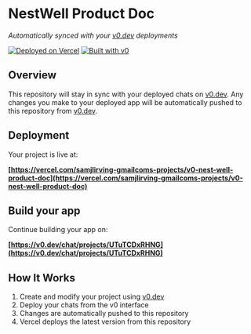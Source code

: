 # NestWell Product Doc

*Automatically synced with your [v0.dev](https://v0.dev) deployments*

[![Deployed on Vercel](https://img.shields.io/badge/Deployed%20on-Vercel-black?style=for-the-badge&logo=vercel)](https://vercel.com/samjlirving-gmailcoms-projects/v0-nest-well-product-doc)
[![Built with v0](https://img.shields.io/badge/Built%20with-v0.dev-black?style=for-the-badge)](https://v0.dev/chat/projects/UTuTCDxRHNG)

## Overview

This repository will stay in sync with your deployed chats on [v0.dev](https://v0.dev).
Any changes you make to your deployed app will be automatically pushed to this repository from [v0.dev](https://v0.dev).

## Deployment

Your project is live at:

**[https://vercel.com/samjlirving-gmailcoms-projects/v0-nest-well-product-doc](https://vercel.com/samjlirving-gmailcoms-projects/v0-nest-well-product-doc)**

## Build your app

Continue building your app on:

**[https://v0.dev/chat/projects/UTuTCDxRHNG](https://v0.dev/chat/projects/UTuTCDxRHNG)**

## How It Works

1. Create and modify your project using [v0.dev](https://v0.dev)
2. Deploy your chats from the v0 interface
3. Changes are automatically pushed to this repository
4. Vercel deploys the latest version from this repository
